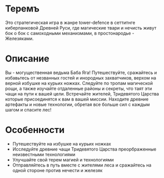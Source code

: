 # Теремъ
Это стратегическая игра в жанре tower-defence в сеттитнге киберпанковой Древней Руси, где магические твари и нечисть живут бок о бок с самоходными механизмами, в простонародье - Железяками.

# Описание
Вы - могущественная ведьма Баба Яга! Путешествуйте, сражайтесь и избавьтесь от незванных гостей и инородных захватчиков, верхом на верной избушке на курьих ножках.
Следуйте по тропам магической рощи, а также изучайте отдаленные районы и секреты, что таят эти чащи на пути к вашей цели.
Встречайте жителей, Тридевятого Царства которые присоединятся к вам в вашей миссии. Находите древние артефакты и новые технологии, обретая все  больше сил с каждым шагом и спасите лес!

# Особенности
* Путешествуйте на избушке на курьих ножках
* Исследуйте древние чащи Тридевятого Царства преорбраженные неизвестными технологиями
* Улучшайте свой терем магией и технологиями
* Отправляйтесь в путь вместе с жителями леса и сражайтесь на одной стороне против нечести и железяк
